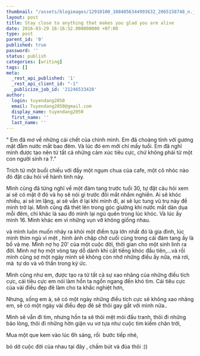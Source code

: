 ```yaml
---
thumbnail: "/assets/blogimages/12910100_1084056344993632_2065158748_n.jpg"
layout: post
title: Stay close to anything that makes you glad you are alive
date: 2016-03-29 16:16:52.000000000 +07:00
type: post
parent_id: '0'
published: true
password: ''
status: publish
categories: [writing]
tags: []
meta:
  _rest_api_published: '1'
  _rest_api_client_id: "-1"
  _publicize_job_id: '21246533428'
author:
  login: tuyendang2050
  email: Tuyendang2050@gmail.com
  display_name: tuyendang2050
  first_name: ''
  last_name: ''
---
```

" Em đã mơ về những cái chết của chính mình. Em đã choàng tỉnh với gương mặt đẫm nước mắt bao đêm. Và lúc đó em mới chỉ mấy tuổi. Em đã nghĩ mình được tạo nên từ tất cả những cảm xúc tiêu cực, chứ không phải từ một con người sinh ra ?."


Trích từ một buổi chiều với đầy một ngụm chua của cafe, một cô nhóc nào đó đặt câu hỏi về hành tinh này.


Mình cũng đã từng nghĩ về một đám tang trước tuổi 30, tự đặt câu hỏi xem ai sẽ có mặt ở đó và họ sẽ nói gì trước đôi mắt nhắm nghiền. Ai sẽ khóc nhiều, ai sẽ im lặng, ai sẽ vẫn ở lại khi mình đi, ai sẽ lục tung vũ trụ này để mình trở lại. Mình cũng đã thét lên trong góc giường khi nước mắt dàn dụa mỗi đêm, chỉ khác là sau đó mình lại ngủ quên trong lúc khóc. Và lúc ấy mình 16. Mình khác em vì những vụn vỡ không giống nhau.


và mình luôn muốn nhảy ra khỏi một điểm tựa lớn nhất đó là gia đình, lúc mình thím ngủ vì mệt , hình ảnh chập chờ cuối cùng trong cái đám tang ấy là bố và mẹ. Mình nợ họ 20' của một cuộc đời, thời gian cho một sinh linh ra đời. Mình nợ họ một vòng tay dỗ dành khi cất tiếng khóc đầu tiên,...và rồi mình cũng sợ một ngày mình sẽ không còn nhớ những điều ấy nữa, mà rơi, mà  tự do và vô thần trong ký ức.


Mình cũng như em, được tạo ra từ tất cả sự xao nhãng của những điều tích cực, cái tiêu cực em nói làm hổn ta ngổn ngang đến khó tìm. Cái tiêu cực của vài điều đẹp đẽ làm cho ta khắc nghiệt hơn,


Nhưng, sống em à, sẽ có một ngày những điều tích cực sẽ không xao nhãng em, sẽ có một ngày vài điều đẹp đẽ sẽ thôi gay gắt với mình nữa..


Mình sẽ vẫn đi tìm, nhưng hồn ta sẽ thôi mệt mỏi đấu tranh, thôi đi những bão lòng, thôi đi những hờn giận vu vơ tựa như cuộc tìm kiếm chân trời,


Mua một que kem vào lúc 6h sáng, rồi  bước tiếp nhé,


bỏ dở cuộc đời của nhau tại đây , chấm bút và đùa thôi :))
